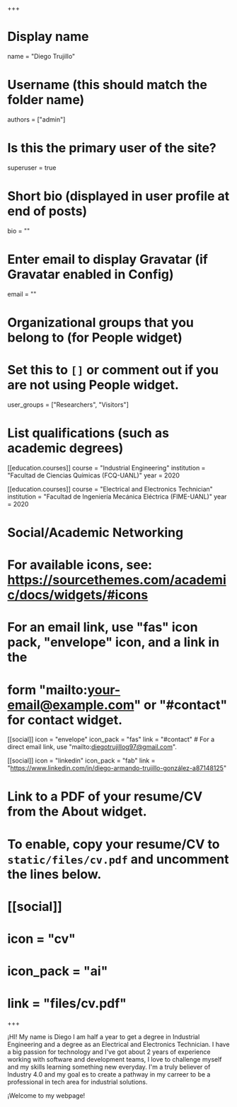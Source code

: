 +++
# Display name
name = "Diego Trujillo"

# Username (this should match the folder name)
authors = ["admin"]

# Is this the primary user of the site?
superuser = true


# Short bio (displayed in user profile at end of posts)
bio = ""

# Enter email to display Gravatar (if Gravatar enabled in Config)
email = ""

# Organizational groups that you belong to (for People widget)
#   Set this to `[]` or comment out if you are not using People widget.
user_groups = ["Researchers", "Visitors"]

# List qualifications (such as academic degrees)
[[education.courses]]
  course = "Industrial Engineering"
  institution = "Facultad de Ciencias Químicas (FCQ-UANL)"
  year = 2020

[[education.courses]]
  course = "Electrical and Electronics Technician"
  institution = "Facultad de Ingeniería Mecánica Eléctrica (FIME-UANL)"
  year = 2020

# Social/Academic Networking
# For available icons, see: https://sourcethemes.com/academic/docs/widgets/#icons
#   For an email link, use "fas" icon pack, "envelope" icon, and a link in the
#   form "mailto:your-email@example.com" or "#contact" for contact widget.

[[social]]
  icon = "envelope"
  icon_pack = "fas"
  link = "#contact"  # For a direct email link, use "mailto:diegotrujillog97@gmail.com".

[[social]]
  icon = "linkedin"
  icon_pack = "fab"
  link = "https://www.linkedin.com/in/diego-armando-trujillo-gonzález-a87148125"

# Link to a PDF of your resume/CV from the About widget.
# To enable, copy your resume/CV to `static/files/cv.pdf` and uncomment the lines below.
# [[social]]
#   icon = "cv"
#   icon_pack = "ai"
#   link = "files/cv.pdf"

+++

¡HI! My name is Diego I am half a year to get a degree in Industrial Engineering and a degree as an Electrical and Electronics Technician. I have a big passion for technology and I've got about 2 years of experience working with software and development teams, I love to challenge myself and my skills learning something new everyday. I'm a truly believer of Industry 4.0 and my goal es to create a pathway in my carreer to be a professional in tech area for industrial solutions.

¡Welcome to my webpage!
